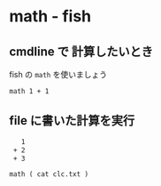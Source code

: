 
# math  -  fish


## cmdline で 計算したいとき

fish の `math` を使いましょう

```
math 1 + 1
```


## file に書いた計算を実行

```txt clc.txt
   1
 + 2
 + 3
```

```
math ( cat clc.txt )
```



